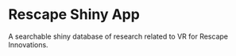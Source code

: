 # Rescape Shiny App
A searchable shiny database of research related to VR for Rescape Innovations.

